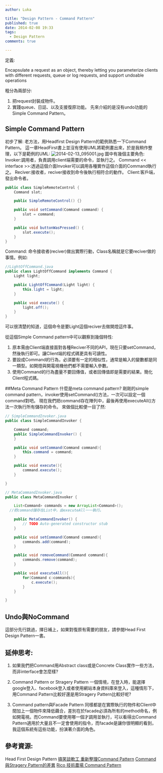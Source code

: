 ```yaml
---
author: Luka

title: "Design Pattern - Command Pattern"
published: true
date: 2014-02-08 19:33
tags:
  - Design Pattern
comments: true

---
```


定義:

Encapsulate a request as an object, thereby letting you parameterize clients with different requests, queue or log requests, and support undoable operations

粗分為兩部分:
1. 把request封裝成物件。
2. 實踐queue、日誌、以及支援復原功能。
先來介紹的是沒有undo功能的Simple Command Pattern。

## Simple Command Pattern

初步了解:
老方法，用Headfirst Design Pattern的範例熟悉一下Command Pattern。
這一章HeadFirst書上並沒有使用UML將範例畫出來，於是我稍作整理，以下是範例的UML:
![2014-02-13_095001.jpg](http://user-image.logdown.io/user/6619/blog/6590/post/178686/oGDG35GWRPmuif65ChcF_2014-02-13_095001.jpg)
圖中有幾個主要角色:
Invoker:調用者，負責調用client端需要的命令，並執行之。
Command << interface >>:透過這個介面Invoker可以調用各種實作這個介面的Command執行之。
Reciver:接收者，reciver接收到命令後執行相符合的動作。
Client:客戶端，發出命令者。

```java
public class SimpleRemoteControl {
	Command slot;

	public SimpleRemoteControl() {}

	public void setCommand(Command command) {
		slot = command;
	}

	public void buttonWasPressed() {
		slot.execute();
	}
}
```

Command:
命令接收者(reciver)做出實際行動，Class名稱就是它要reciver做的事情。例如:

```java
//LightOffCommand.java
public class LightOffCommand implements Command {
	Light light;

	public LightOffCommand(Light light) {
		this.light = light;
	}

	public void execute() {
		light.off();
	}
}
```

可以很清楚的知道，這個命令是要Light這個reciver去做開燈這件事。

從這個Simple Command pattern中可以觀察到幾個特性:
1. 原本需由Client端直接面對各種Reciver不同的API，現在只要setCommand，然後執行即可。讓Client端的程式碼更具有可讀性。
2. 要設成Command的行為，必須要有一定的相似性，通常是輸入的變數都是同一類型。如開燈與開電視機他們都不需要輸入參數。
3. 使用Command的行為盡量不要回傳值，或者回傳值即是需要的結果。簡化Client程式碼。

##Meta Command Pattern
什麼是meta command pattern?
剛剛的simple command pattern，invoker使用setCommand()方法，一次可以設定一個command對吧。
現在我們把command存在陣列中，最後再使用executeAll()方法一次執行所有儲存的命令。
來做個比較便一目了然:

```java
// SimpleCommandInvoker.java
public class SimpleCommandInvoker {

	Command command;
	public SimpleCommandInvoker() {
	}

	public void setCommand(Command command){
		this.command = command;
	}

	public void execute(){
		command.execute();
	}

}
```

```java
// MetaCommandInvoker.java
public class MetaCommandInvoker {

	List<Command> commands = new ArrayList<Command>();
  //把command儲存在List中，由executeAll一一執行。

	public MetaCommandInvoker() {
		// TODO Auto-generated constructor stub
	}

	public void setCommand(Command command){
		commands.add(command);
	}

	public void removeCommand(Command command){
		commands.remove(command);
	}

	public void executeAll(){
		for(Command c:commands){
			c.execute();
		}
	}

}
```
## Undo與NoCommand
這部分先行跳過，擇日補上，如果對復原有需要的朋友，請參閱Head First Design Pattern一書。

## 延伸思考:

1. 如果我們把Command用Abstract class或是Concrete Class實作一些方法，而非interface會怎麼樣?



2. Command Pattern or Stragery Pattern
一個情境，在登入時，能選擇google登入、facebook登入或者使用網站本身資料庫來登入，這種情形下，用Command Pattern比較好還是用Stragery Pattern比較好呢?

3. Command pattern與Facade Pattern
同樣都是在實際執行的物件和Client中間加上一個物件來降低藕合，差別在於facade必須為所有的method命名，例如開電視。而Command要使用哪一個才調用並執行，可以看得出Command Pattern適用於大量且不一定會使用的指令，而facade是讓你很明顯的看到，我這個系統有這些功能，扮演著介面的角色。

## 參考資源:
Head First Design Pattern
[搞笑談軟工 重新整理Command Pattern](http://teddy-chen-tw.blogspot.tw/2013/08/command-pattern.html)
[Command與Stragery Pattern的差異](http://rettamkrad.blogspot.tw/2013/06/commandstrategypattern.html)
[Rico 技術農場 Command Pattern](http://www.dotblogs.com.tw/ricochen/archive/2012/08/03/73801.aspx)